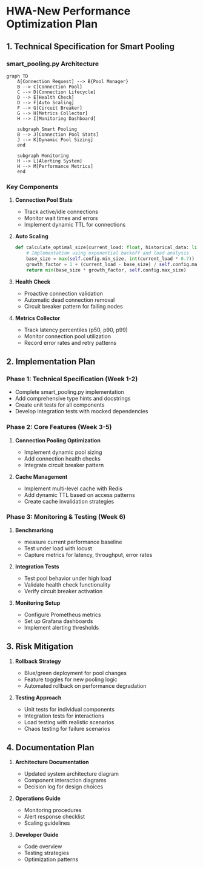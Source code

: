 # HWA-New Performance Optimization Plan

## 1. Technical Specification for Smart Pooling

### smart_pooling.py Architecture

```mermaid
graph TD
    A[Connection Request] --> B{Pool Manager}
    B --> C[Connection Pool]
    C --> D[Connection Lifecycle]
    D --> E[Health Check]
    D --> F[Auto Scaling]
    F --> G[Circuit Breaker]
    G --> H[Metrics Collector]
    H --> I[Monitoring Dashboard]
    
    subgraph Smart Pooling
    B --> J[Connection Pool Stats]
    J --> K[Dynamic Pool Sizing]
    end
    
    subgraph Monitoring
    H --> L[Alerting System]
    H --> M[Performance Metrics]
    end
```

### Key Components

1. **Connection Pool Stats**
   - Track active/idle connections
   - Monitor wait times and errors
   - Implement dynamic TTL for connections

2. **Auto Scaling**
   ```python
   def calculate_optimal_size(current_load: float, historical_data: list) -> int:
       # Implementation using exponential backoff and load analysis
       base_size = max(self.config.min_size, int(current_load * 0.7))
       growth_factor = 1 + (current_load - base_size) / self.config.max_size
       return min(base_size * growth_factor, self.config.max_size)
   ```

3. **Health Check**
   - Proactive connection validation
   - Automatic dead connection removal
   - Circuit breaker pattern for failing nodes

4. **Metrics Collector**
   - Track latency percentiles (p50, p90, p99)
   - Monitor connection pool utilization
   - Record error rates and retry patterns

## 2. Implementation Plan

### Phase 1: Technical Specification (Week 1-2)
- Complete smart_pooling.py implementation
- Add comprehensive type hints and docstrings
- Create unit tests for all components
- Develop integration tests with mocked dependencies

### Phase 2: Core Features (Week 3-5)
1. **Connection Pooling Optimization**
   - Implement dynamic pool sizing
   - Add connection health checks
   - Integrate circuit breaker pattern

2. **Cache Management**
   - Implement multi-level cache with Redis
   - Add dynamic TTL based on access patterns
   - Create cache invalidation strategies

### Phase 3: Monitoring & Testing (Week 6)
1. **Benchmarking**
   - measure current performance baseline
   - Test under load with locust
   - Capture metrics for latency, throughput, error rates

2. **Integration Tests**
   - Test pool behavior under high load
   - Validate health check functionality
   - Verify circuit breaker activation

3. **Monitoring Setup**
   - Configure Prometheus metrics
   - Set up Grafana dashboards
   - Implement alerting thresholds

## 3. Risk Mitigation

1. **Rollback Strategy**
   - Blue/green deployment for pool changes
   - Feature toggles for new pooling logic
   - Automated rollback on performance degradation

2. **Testing Approach**
   - Unit tests for individual components
   - Integration tests for interactions
   - Load testing with realistic scenarios
   - Chaos testing for failure scenarios

## 4. Documentation Plan

1. **Architecture Documentation**
   - Updated system architecture diagram
   - Component interaction diagrams
   - Decision log for design choices

2. **Operations Guide**
   - Monitoring procedures
   - Alert response checklist
   - Scaling guidelines

3. **Developer Guide**
   - Code overview
   - Testing strategies
   - Optimization patterns